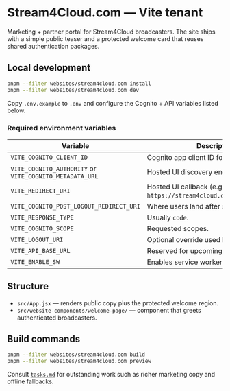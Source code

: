 # Stream4Cloud.com — Vite tenant

Marketing + partner portal for Stream4Cloud broadcasters. The site ships with a simple public
teaser and a protected welcome card that reuses shared authentication packages.

## Local development

```bash
pnpm --filter websites/stream4cloud.com install
pnpm --filter websites/stream4cloud.com dev
```

Copy `.env.example` to `.env` and configure the Cognito + API variables listed below.

### Required environment variables

| Variable | Description |
| --- | --- |
| `VITE_COGNITO_CLIENT_ID` | Cognito app client ID for Stream4Cloud. |
| `VITE_COGNITO_AUTHORITY` or `VITE_COGNITO_METADATA_URL` | Hosted UI discovery endpoint. |
| `VITE_REDIRECT_URI` | Hosted UI callback (e.g., `https://stream4cloud.com/auth/callback`). |
| `VITE_COGNITO_POST_LOGOUT_REDIRECT_URI` | Where users land after signing out. |
| `VITE_RESPONSE_TYPE` | Usually `code`. |
| `VITE_COGNITO_SCOPE` | Requested scopes. |
| `VITE_LOGOUT_URI` | Optional override used by `<Protected />`. |
| `VITE_API_BASE_URL` | Reserved for upcoming dashboard APIs. |
| `VITE_ENABLE_SW` | Enables service worker registration. |

## Structure

- `src/App.jsx` — renders public copy plus the protected welcome region.
- `src/website-components/welcome-page/` — component that greets authenticated broadcasters.

## Build commands

```bash
pnpm --filter websites/stream4cloud.com build
pnpm --filter websites/stream4cloud.com preview
```

Consult [`tasks.md`](./tasks.md) for outstanding work such as richer marketing copy and offline
fallbacks.
